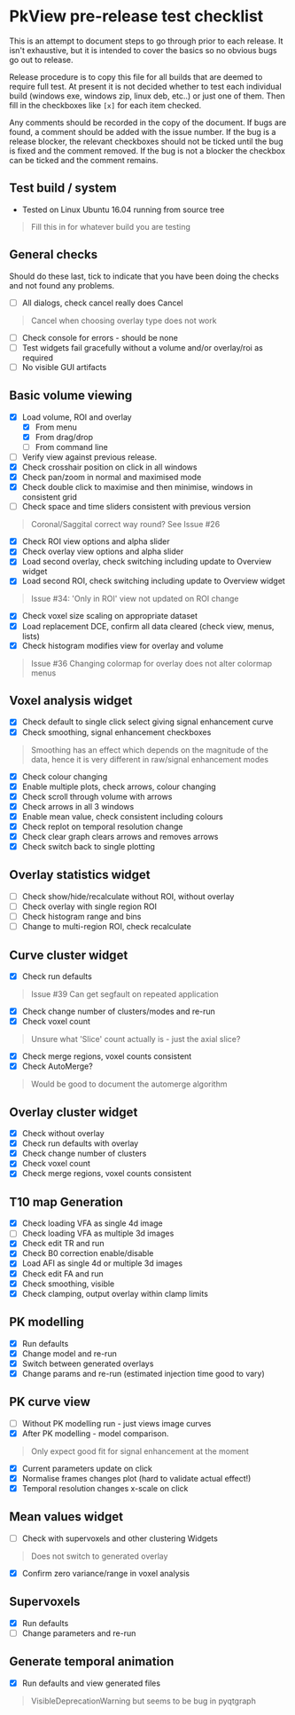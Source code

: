# PkView pre-release test checklist

This is an attempt to document steps to go through prior to each release.
It isn't exhaustive, but it is intended to cover the basics so no obvious
bugs go out to release.

Release procedure is to copy this file for all builds that are deemed to
require full test. At present it is not decided whether to test each
individual build (windows exe, windows zip, linux deb, etc..) or just one of
them. Then fill in the checkboxes like `[x]` for each item checked.

Any comments should be recorded in the copy of the document. If bugs are
found, a comment should be added with the issue number. If the bug is a release
blocker, the relevant checkboxes should not be ticked until the bug is
fixed and the comment removed. If the bug is not a blocker the checkbox can be
ticked and the comment remains.

## Test build / system

 - Tested on Linux Ubuntu 16.04 running from source tree
> Fill this in for whatever build you are testing

## General checks

Should do these last, tick to indicate that you have been doing the checks and
not found any problems.

- [ ] All dialogs, check cancel really does Cancel

> Cancel when choosing overlay type does not work

- [ ] Check console for errors - should be none
- [ ] Test widgets fail gracefully without a volume and/or overlay/roi as required
- [ ] No visible GUI artifacts

## Basic volume viewing

- [x] Load volume, ROI and overlay
  - [x] From menu
  - [x] From drag/drop
  - [ ] From command line
- [ ] Verify view against previous release.
- [x] Check crosshair position on click in all windows
- [x] Check pan/zoom in normal and maximised mode
- [x] Check double click to maximise and then minimise, windows in consistent grid
- [ ] Check space and time sliders consistent with previous version

 > Coronal/Saggital correct way round? See Issue #26

- [x] Check ROI view options and alpha slider
- [x] Check overlay view options and alpha slider
- [x] Load second overlay, check switching including update to Overview widget
- [x] Load second ROI, check switching including update to Overview widget

> Issue #34: 'Only in ROI' view not updated on ROI change

- [x] Check voxel size scaling on appropriate dataset
- [x] Load replacement DCE, confirm all data cleared (check view, menus, lists)
- [x] Check histogram modifies view for overlay and volume

> Issue #36 Changing colormap for overlay does not alter colormap menus

## Voxel analysis widget

- [x] Check default to single click select giving signal enhancement curve
- [x] Check smoothing, signal enhancement checkboxes

> Smoothing has an effect which depends on the magnitude of the data, hence
> it is very different in raw/signal enhancement modes

- [x] Check colour changing
- [x] Enable multiple plots, check arrows, colour changing
- [x] Check scroll through volume with arrows
- [x] Check arrows in all 3 windows
- [x] Enable mean value, check consistent including colours
- [x] Check replot on temporal resolution change
- [x] Check clear graph clears arrows and removes arrows
- [x] Check switch back to single plotting

## Overlay statistics widget

- [ ] Check show/hide/recalculate without ROI, without overlay
- [ ] Check overlay with single region ROI
- [ ] Check histogram range and bins
- [ ] Change to multi-region ROI, check recalculate

## Curve cluster widget

- [x] Check run defaults

> Issue #39 Can get segfault on repeated application

- [x] Check change number of clusters/modes and re-run
- [x] Check voxel count

> Unsure what 'Slice' count actually is - just the axial slice?

- [x] Check merge regions, voxel counts consistent
- [x] Check AutoMerge?

> Would be good to document the automerge algorithm

## Overlay cluster widget

- [x] Check without overlay
- [x] Check run defaults with overlay
- [x] Check change number of clusters
- [x] Check voxel count
- [x] Check merge regions, voxel counts consistent

## T10 map Generation

- [x] Check loading VFA as single 4d image
- [ ] Check loading VFA as multiple 3d images
- [x] Check edit TR and run
- [x] Check B0 correction enable/disable
- [x] Load AFI as single 4d or multiple 3d images
- [x] Check edit FA and run
- [x] Check smoothing, visible
- [x] Check clamping, output overlay within clamp limits

## PK modelling

- [x] Run defaults
- [x] Change model and re-run
- [x] Switch between generated overlays
- [x] Change params and re-run (estimated injection time good to vary)

## PK curve view

- [ ] Without PK modelling run - just views image curves
- [x] After PK modelling - model comparison.

> Only expect good fit for signal enhancement at the moment

- [x] Current parameters update on click
- [x] Normalise frames changes plot (hard to validate actual effect!)
- [x] Temporal resolution changes x-scale on click

## Mean values widget

- [ ] Check with supervoxels and other clustering Widgets

> Does not switch to generated overlay

- [x] Confirm zero variance/range in voxel analysis

## Supervoxels

- [x] Run defaults
- [ ] Change parameters and re-run

## Generate temporal animation

- [x] Run defaults and view generated files

> VisibleDeprecationWarning but seems to be bug in pyqtgraph
